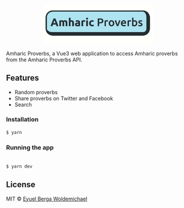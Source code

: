 <p align="center">
  <a href="https://github.com/eyuelberga/AmharicProverbs">
    <img src="https://github.com/eyuelberga/AmharicProverbs/blob/main/banner.png?raw=true" alt="Amharic Proverbs logo" width="300" />
  </a>
</p>

Amharic Proverbs, a Vue3 web application to access Amharic proverbs from the Amharic Proverbs API.

## Features

- Random proverbs
- Share proverbs on Twitter and Facebook
- Search

### Installation

```bash
$ yarn
```

### Running the app

```bash

$ yarn dev
```

## License

MIT © [Eyuel Berga Woldemichael](https://github.com/eyuelberga)

